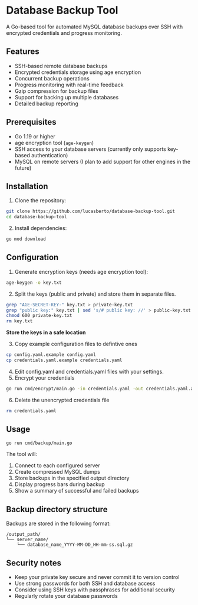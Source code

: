 # Database Backup Tool

A Go-based tool for automated MySQL database backups over SSH with encrypted credentials and progress monitoring.

## Features

- SSH-based remote database backups
- Encrypted credentials storage using age encryption
- Concurrent backup operations
- Progress monitoring with real-time feedback
- Gzip compression for backup files
- Support for backing up multiple databases
- Detailed backup reporting

## Prerequisites

- Go 1.19 or higher
- age encryption tool (`age-keygen`)
- SSH access to your database servers (currently only supports key-based authentication)
- MySQL on remote servers (I plan to add support for other engines in the future)

## Installation

1. Clone the repository:

```bash
git clone https://github.com/lucasberto/database-backup-tool.git
cd database-backup-tool
```

2. Install dependencies:

```bash
go mod download
```

## Configuration

1. Generate encryption keys (needs age encryption tool):

```bash
age-keygen -o key.txt
```

2. Split the keys (public and private) and store them in separate files.

```bash
grep "AGE-SECRET-KEY-" key.txt > private-key.txt
grep "public key:" key.txt | sed 's/# public key: //' > public-key.txt
chmod 600 private-key.txt
rm key.txt
```

**Store the keys in a safe location**

3. Copy example configuration files to defintive ones

```bash
cp config.yaml.example config.yaml
cp credentials.yaml.example credentials.yaml
```

4. Edit config.yaml and credentials.yaml files with your settings.
5. Encrypt your credentials

```bash
go run cmd/encrypt/main.go -in credentials.yaml -out credentials.yaml.age -pubkey public-key.txt

```

6. Delete the unencrypted credentials file

```bash
rm credentials.yaml
```

## Usage

```bash
go run cmd/backup/main.go
```

The tool will:

1. Connect to each configured server
2. Create compressed MySQL dumps
3. Store backups in the specified output directory
4. Display progress bars during backup
5. Show a summary of successful and failed backups

## Backup directory structure

Backups are stored in the following format:

```
/output_path/
└── server_name/
    └── database_name_YYYY-MM-DD_HH-mm-ss.sql.gz
```

## Security notes

- Keep your private key secure and never commit it to version control
- Use strong passwords for both SSH and database access
- Consider using SSH keys with passphrases for additional security
- Regularly rotate your database passwords
